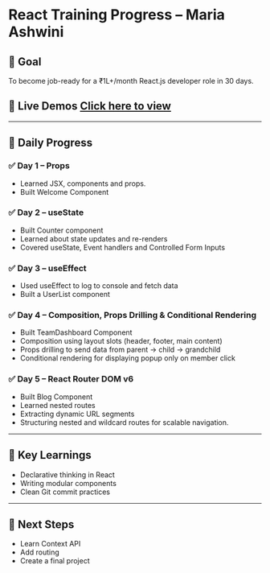 # React Training Progress – Maria Ashwini

## 🌱 Goal
To become job-ready for a ₹1L+/month React.js developer role in 30 days.

## 🔗 Live Demos [Click here to view](https://mariaashwini.github.io/react-training/)
---

## 📅 Daily Progress

### ✅ Day 1 – Props
- Learned JSX, components and props.
- Built Welcome Component


### ✅ Day 2 – useState
- Built Counter component
- Learned about state updates and re-renders
- Covered useState, Event handlers and Controlled Form Inputs

### ✅ Day 3 – useEffect
- Used useEffect to log to console and fetch data
- Built a UserList component

### ✅ Day 4 – Composition, Props Drilling & Conditional Rendering
- Built TeamDashboard Component
- Composition using layout slots (header, footer, main content)
- Props drilling to send data from parent → child → grandchild
- Conditional rendering for displaying popup only on member click


### ✅ Day 5 –  React Router DOM v6
- Built Blog Component
- Learned nested routes
- Extracting dynamic URL segments
- Structuring nested and wildcard routes for scalable navigation.  
---

## 🧠 Key Learnings
- Declarative thinking in React
- Writing modular components
- Clean Git commit practices

---

## 📌 Next Steps
- Learn Context API
- Add routing
- Create a final project
